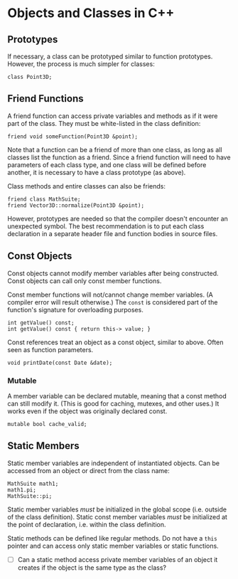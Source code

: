 # Objects and Classes in C++ #
## Prototypes ##
If necessary, a class can be prototyped similar to function prototypes.
However, the process is much simpler for classes:
```
class Point3D;
```

## Friend Functions ##
A friend function can access private variables and methods as if it were part of
the class.  They must be white-listed in the class definition:
```
friend void someFunction(Point3D &point);
```

Note that a function can be a friend of more than one class, as long as all
classes list the function as a friend.  Since a friend function will need to
have parameters of each class type, and one class will be defined before
another, it is necessary to have a class prototype (as above).

Class methods and entire classes can also be friends:
```
friend class MathSuite;
friend Vector3D::normalize(Point3D &point);
```

However, prototypes are needed so that the compiler doesn't encounter an
unexpected symbol.  The best recommendation is to put each class declaration in
a separate header file and function bodies in source files.

## Const Objects ##
Const objects cannot modify member variables after being constructed.  Const
objects can call only const member functions.

Const member functions will not/cannot change member variables.  (A compiler
error will result otherwise.)  The `const` is considered part of the function's
signature for overloading purposes.
```
int getValue() const;
int getValue() const { return this-> value; }
```
Const references treat an object as a const object, similar to above.  Often
seen as function parameters.
```
void printDate(const Date &date);
```

### Mutable ###
A member variable can be declared mutable, meaning that a const method can still
modify it.  (This is good for caching, mutexes, and other uses.)  It works even
if the object was originally declared const.
```
mutable bool cache_valid;
```

## Static Members ##
Static member variables are independent of instantiated objects.  Can be
accessed from an object or direct from the class name:
```
MathSuite math1;
math1.pi;
MathSuite::pi;
```
Static member variables _must_ be initialized in the global scope (i.e. outside
of the class definition).  Static const member variables _must_ be initialized
at the point of declaration, i.e. within the class definition.

Static methods can be defined like regular methods.  Do not have a `this`
pointer and can access only static member variables or static functions.

* [ ] Can a static method access private member variables of an object it
      creates if the object is the same type as the class?
